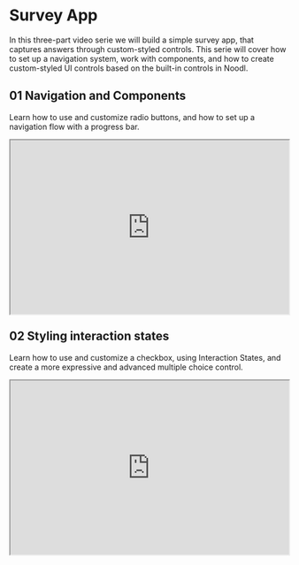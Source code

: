 # Survey App

In this three-part video serie we will build a simple survey app, that captures answers through custom-styled controls. This serie will cover how to set up a navigation system, work with components, and how to create custom-styled UI controls based on the built-in controls in Noodl.

## 01 Navigation and Components
Learn how to use and customize radio buttons, and how to set up a navigation flow with a progress bar. 

<div style="padding:62.5% 0 0 0;position:relative;"><iframe width="100%" height="100%" src="https://www.youtube.com/embed/ntKTCC7eEk0" style="position:absolute;top:0;left:0; frameborder="0" allow="accelerometer; autoplay; encrypted-media; gyroscope; picture-in-picture" allowfullscreen></iframe>
</iframe></div>

## 02 Styling interaction states
Learn how to use and customize a checkbox, using Interaction States, and create a more expressive and advanced multiple choice control.

<div style="padding:62.5% 0 0 0;position:relative;"><iframe width="100%" height="100%" src="https://www.youtube.com/embed/720U1pZqWJg" style="position:absolute;top:0;left:0; frameborder="0" allow="accelerometer; autoplay; encrypted-media; gyroscope; picture-in-picture" allowfullscreen></iframe>
</iframe></div>